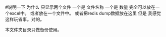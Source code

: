#说明一下 
为什么 只显示两个文件
一个是 文件名称 
一个是 数量
完全可以放在一个excel中。
或者放在一个文件中。
或者把redis dump数据放在这里
但是 我感觉这样玩省事。对的。

本文件夹目录只做备份使用。
